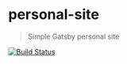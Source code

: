 # personal-site

> Simple Gatsby personal site

[![Build Status](https://github.com/0aps/personal-site/workflows/CI/badge.svg)](https://github.com/0aps/personal-site/actions)